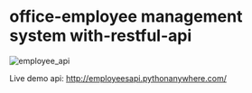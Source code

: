 # office-employee management system with-restful-api

![employee_api](https://github.com/krishnapb01/employee-restful-api/assets/123397686/7383d6a6-6ae3-41ec-a4d8-425edf8329d2)


Live demo api: http://employeesapi.pythonanywhere.com/
